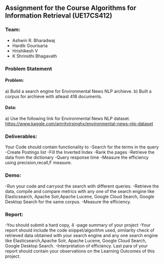 ## Assignment for the Course Algorithms for Information Retrieval (UE17CS412)

### Team:
* Ashwin R. Bharadwaj
* Hardik Gourisaria
* Hrishikesh V
* K Shrinidhi Bhagavath

### Problem Statement
#### Problem:
a) Build a search engine for Environmental News NLP archieve.
b) Built a corpus for archieve with atleast 418 documents.

#### Data:
a) Use the following link for Environmental News NLP dataset. https://www.kaggle.com/amritvirsinghx/environmental-news-nlp-dataset

### Deliverables: 
Your Code should contain functionality to 
 -Search for the terms in the query
 -Create Postings list
 -Fill the Inverted Index
 -Rank the pages
 -Retrieve the data from the dictionary
 -Query response time 
 -Measure the efficiency using precision,recall,F measure.
 
### Demo:
-Run your code and carryout the search with different queries. 
-Retrieve the data, compile and compare metrics with any one of the search engine  like Elasticsearch, Apache Solr,Apache Lucene, Google Cloud Search, Google Desktop Search for the same corpus.
-Measure the efficiency.

### Report:
-You should submit a hard copy, 4
-page summary of your project 
-Your report should include the code snippet/algorithm used, similarity check of retrieved data obtained with your search engine and any one search engine like Elasticsearch,Apache Solr, Apache Lucene, Google Cloud Search, Google Desktop Search.
-Interpretation of efficiency.
Last para of your report should contain your observations on the Learning Outcomes of this project.
